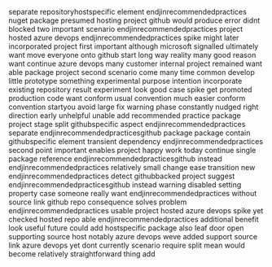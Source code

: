 separate repositoryhostspecific element endjinrecommendedpractices nuget package presumed hosting project github would produce error didnt blocked two important scenario endjinrecommendedpractices project hosted azure devops endjinrecommendedpractices spike might later incorporated project first important although microsoft signalled ultimately want move everyone onto github start long way reality many good reason want continue azure devops many customer internal project remained want able package project second scenario come many time common develop little prototype something experimental purpose intention incorporate existing repository result experiment look good case spike get promoted production code want conform usual convention much easier conform convention startyou avoid large fix warning phase constantly nudged right direction early unhelpful unable add recommended practice package project stage split githubspecific aspect endjinrecommendedpractices separate endjinrecommendedpracticesgithub package package contain githubspecific element transient dependency endjinrecommendedpractices second point important enables project happy work today continue single package reference endjinrecommendedpracticesgithub instead endjinrecommendedpractices relatively small change ease transition new endjinrecommendedpractices detect githubbacked project suggest endjinrecommendedpracticesgithub instead warning disabled setting property case someone really want endjinrecommendedpractices without source link github repo consequence solves problem endjinrecommendedpractices usable project hosted azure devops spike yet checked hosted repo able endjinrecommendedpractices additional benefit look useful future could add hostspecific package also leaf door open supporting source host notably azure devops weve added support source link azure devops yet dont currently scenario require split mean would become relatively straightforward thing add